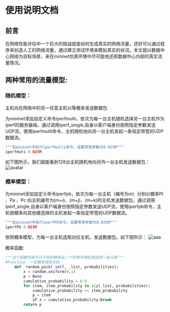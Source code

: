 # 使用说明文档
## 前言
在网络性能评估中一个巨大的挑战就是如何生成真实的网络流量，还好可以通过程序来创造人工的网络流量，通过建立测试环境来模拟真实的状况。本文就以数据中心网络为目标场景，来在mininet仿真环境中尽可能地还原数据中心内部的真实流量情况。

## 两种常用的流量模型:

### 随机模型：
主机向在网络中的另一任意主机以等概率发送数据包

为mininet添加自定义命令iperfmulti，依次为每一台主机随机选择另一台主机作为iperf的服务器端，通过调用iperf_single,自身以客户端身份按照指定参数发送UDP流，使用iperfmulti命令，主机随机地向另一台主机发起一条恒定带宽的UDP数据流。
```java
"""在mininet中执行iperfmulti命令，设置带宽参数为0.025M"""
iperfmuti 0.025M 
```

如下图所示，我们就能看到128台主机随机地向另外一台主机发送数据包：
![avatar](https://imgconvert.csdnimg.cn/aHR0cHM6Ly9pbWcxLnNkbmxhYi5jb20vd3AtY29udGVudC91cGxvYWRzLzIwMTUvMDQvMTI45Y-w5Li75py66ZqP5py65Zyw5ZCR5Y-m5aSW5LiA5Y-w5Li75py65Y-R6YCB5pWw5o2u5YyFLmpwZw?x-oss-process=image/format,png)

### 概率模型：
为mininet添加自定义命令iperfpb，依次为每一台主机（编号为m）分别以概率Pt 、Pa 、Pc 向主机编号为(m+i)、(m+j)、(m+k)的主机发送数据包，通过调用iperf_single,自身以客户端身份按照指定参数发送UDP流，使用iperfpb命令，主机按概率向其他被选择的主机发起一条恒定带宽的UDP数据流。

```java
"""在mininet中执行iperfPb命令，设置带宽参数为0.025M"""
iperfPb 0.025M
```
依照概率模型，为每一台主机选取对应主机，发送数据包，如下图所示：
![aaa](https://imgconvert.csdnimg.cn/aHR0cHM6Ly9pbWcxLnNkbmxhYi5jb20vd3AtY29udGVudC91cGxvYWRzLzIwMTUvMDQv5qaC546H5qih5Z6L77yM5Li65q-P5LiA5Y-w5Li75py66YCJ5Y-W5a-55bqU5Li75py677yM5Y-R6YCB5pWw5o2u5YyF77yM5aaC5LiL5Zu-5omA56S6MS5qcGc?x-oss-process=image/format,png)

概率函数:

```python
"""这个函数可用于以不同的概率从一个列表中随机地选择一些元素"""
#Function：一定概率选择主机
	def  random_pick( self, _list, probabilities):      
		x = random.uniform(0,1)      
		p = None    
		cumulative_probability = 0.0      
		for item, item_probability in zip(_list, probabilities):          
			cumulative_probability += item_probability        
			p = item        
			if x < cumulative_probability:break     
		return p
```
